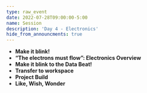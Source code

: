 ```yaml
---
type: raw_event
date: 2022-07-28T09:00:00-5:00
name: Session
description: 'Day 4 - Electronics'
hide_from_announcments: true
---
```

- **Make it blink!**
- **“The electrons must flow”: Electronics Overview**
- **Make it blink to the Data Beat!**
- **Transfer to workspace**
- **Project Build**
- **Like, Wish, Wonder**